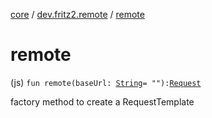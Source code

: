 [core](../index.md) / [dev.fritz2.remote](index.md) / [remote](./remote.md)

# remote

(js) `fun remote(baseUrl: `[`String`](https://kotlinlang.org/api/latest/jvm/stdlib/kotlin/-string/index.html)` = ""): `[`Request`](-request/index.md)

factory method to create a RequestTemplate

